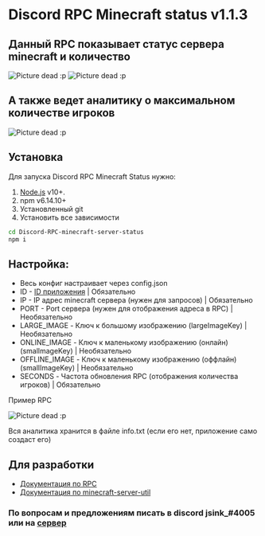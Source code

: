 # Discord RPC Minecraft status v1.1.3

## Данный RPC показывает статус сервера minecraft и количество

![Picture dead :p](https://i.imgur.com/QKF7sAS.png)
![Picture dead :p](https://i.imgur.com/uXNNRbz.png)

## А также ведет аналитику о максимальном количестве игроков

![Picture dead :p](https://i.imgur.com/IdmfmcZ.png)

## Установка

Для запуска Discord RPC Minecraft Status нужно:

1. [Node.js](https://nodejs.org/) v10+.
2. npm v6.14.10+
3. Установленный git
4. Установить все зависимости

```sh
cd Discord-RPC-minecraft-server-status
npm i
```

## Настройка:

- Весь конфиг настраивает через config.json
- ID - [ID приложения](https://discord.com/developers/applications) | Обязательно
- IP - IP адрес minecraft сервера (нужен для запросов) | Обязательно
- PORT - Port сервера (нужен для отображения адреса в RPC) | Необязательно
- LARGE_IMAGE - Ключ к большому изображению (largeImageKey) | Необязательно
- ONLINE_IMAGE - Ключ к маленькому изображению (онлайн) (smallmageKey) | Необязательно
- OFFLINE_IMAGE - Ключ к маленькому изображению (оффлайн) (smallImageKey) | Необязательно
- SECONDS - Частота обновления RPC (отображения количества игроков) | Обязательно

Пример RPC

![Picture dead :p](https://i.imgur.com/wBzQFRS.png)

Вся аналитика хранится в файле info.txt (если его нет, приложение само создаст его)

## Для разработки

- [Документация по RPC](https://discord.com/developers/docs/rich-presence/how-to)
- [Документация по minecraft-server-util](https://www.npmjs.com/package/minecraft-server-util)

### По вопросам и предложениям писать в discord jsink\_#4005 или на [сервер](https://discord.gg/UQetxM5)
